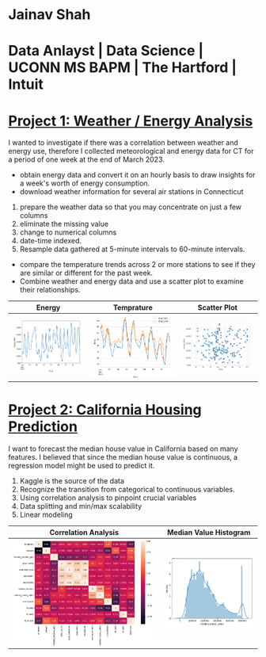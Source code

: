 

# Jainav Shah
# Data Anlayst | Data Science | UCONN MS BAPM | The Hartford | Intuit 

# [Project 1: Weather / Energy Analysis](https://github.com/jainavshah/DataSciencePortfolio/blob/main/Weather_and_Energy.ipynb)

I wanted to investigate if there was a correlation between weather and energy use, therefore I collected meteorological and energy data for CT for a period of one week at the end of March 2023.

* obtain energy data and convert it on an hourly basis to draw insights for a week's worth of energy consumption.
* download weather information for several air stations in Connecticut
1. prepare the weather data so that you may concentrate on just a few columns
2. eliminate the missing value
3. change to numerical columns
4. date-time indexed.
5. Resample data gathered at 5-minute intervals to 60-minute intervals.
* compare the temperature trends across 2 or more stations to see if they are similar or different for the past week.
* Combine weather and energy data and use a scatter plot to examine their relationships.


Energy                     |  Temprature               | Scatter Plot
:-------------------------:|:-------------------------:|:-------------------------:
![](Images/EnegryProject-EnergyVSdates.png)  |  ![](Images/EnergyProject-TempVSDate.png) | ![](Images/EnergyProject-ScatterPlot.png)

# [Project 2: California Housing Prediction](https://github.com/jainavshah/DataSciencePortfolio/blob/main/CaliHousingPrediction.ipynb)

I want to forecast the median house value in California based on many features. I believed that since the median house value is continuous, a regression model might be used to predict it.

1. Kaggle is the source of the data
2. Recognize the transition from categorical to continuous variables.
3. Using correlation analysis to pinpoint crucial variables
4. Data splitting and min/max scalability
5. Linear modeling

Correlation Analysis       |  Median Value Histogram               
:-------------------------:|:-------------------------:
![](Images/CaliProject-Correlation.png)  |  ![](Images/CaliProject-Histogram.png) 



